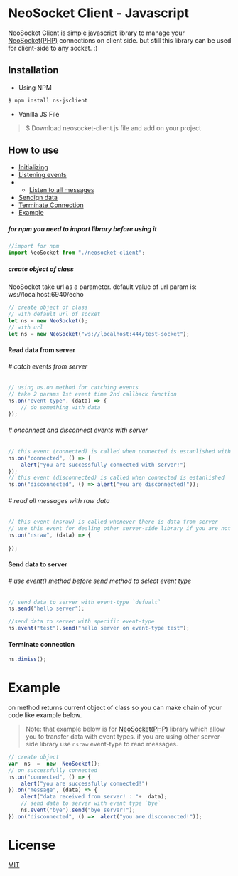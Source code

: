
# NeoSocket Client - Javascript

NeoSocket Client is simple javascript library to manage your [NeoSocket(PHP)](https://github.com/mzohaibnaz/neosocket) connections on client side. but still this library can be used for client-side to any socket. :)

## Installation

  - Using NPM
 
```sh
$ npm install ns-jsclient
```
  - Vanilla JS File

> $ Download neosocket-client.js file and add on your project

## How to use
  - [Initializing](#create-object-of-class)
  - [Listening events](#read-data-from-server)
  -  - [Listen to all messages](#read-all-messages-with-raw-data)
  - [Sendign data](#send-data-to-server)
  - [Terminate Connection](#terminate-connection)
  - [Example](#example)

##### for npm you need to import library before using it
```js
//import for npm
import NeoSocket from "./neosocket-client";
```

##### create object of class
NeoSocket take url as a parameter.
default value of url param is: ws://localhost:6940/echo
```js
// create object of class 
// with default url of socket
let ns = new NeoSocket();
// with url
let ns = new NeoSocket("ws://localhost:444/test-socket");
```

#### Read data from server
###### # catch events from server
```js
// using ns.on method for catching events
// take 2 params 1st event time 2nd callback function
ns.on("event-type", (data) => {
    // do something with data
});
```

###### # onconnect and disconnect events with server
```js
// this event (connected) is called when connected is estanlished with server
ns.on("connected", () => {
    alert("you are successfully connected with server!")
});
// this event (disconnected) is called when connected is estanlished
ns.on("disconnected", () => alert("you are disconnected!"));
```

###### # read all messages with raw data
```js
// this event (nsraw) is called whenever there is data from server
// use this event for dealing other server-side library if you are not using neosocket(PHP) library
ns.on("nsraw", (data) => {
    
});
```

#### Send data to server
###### # use event() method before send method to select event type
```js
// send data to server with event-type `defualt`
ns.send("hello server");

//send data to server with specific event-type
ns.event("test").send("hello server on event-type test");
```

####  Terminate connection
```js
ns.dimiss();
```

# Example
on method returns current object of class so you can make chain of your code like example below.

> Note: that example below is for [NeoSocket(PHP)](#x) library which allow you to transfer data with event types. if you are using other server-side library use `nsraw` event-type to read messages.
```js
// create object
var  ns  =  new  NeoSocket();
// on successfully connected
ns.on("connected", () => {
	alert("you are successfully connected!")
}).on("message", (data) => {
	alert("data received from server! : "+  data);
	// send data to server with event type `bye`
	ns.event("bye").send("bye server!");
}).on("disconnected", () =>  alert("you are disconnected!"));
```
# License
[MIT](https://choosealicense.com/licenses/mit/)